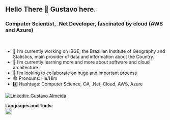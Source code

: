 ## Hello There 👋 Gustavo here.
### Computer Scientist, .Net Developer, fascinated by cloud (AWS and Azure)

</br>

<!-- About and contact-->
- 🔭 I’m currently working on IBGE, the Brazilian Institute of Geography and Statistics, main provider of data and information about the Country. 
- 🌱 I’m currently learning more and more about software and cloud architecture
- 👯 I’m looking to collaborate on huge and important process
- 😄 Pronouns: He/Him
- #️⃣ Hashtags: Computer Science, C#, .Net, Cloud, AWS, Azure

<!-- Follow icons shortcut -->
[![Linkedin: Gustavo Almeida](https://img.shields.io/badge/-ghalmeida-blue?style=flat-square&logo=Linkedin&logoColor=white&link=https://www.linkedin.com/in/ghalmeida)](https://www.linkedin.com/in/ghalmeida/)

**Languages and Tools:**  
<code><img height="20" src="[https://raw.githubusercontent.com/github/explore/80688e429a7d4ef2fca1e82350fe8e3517d3494d/topics/python/python.png](https://www.google.com/imgres?imgurl=https%3A%2F%2Fdotnet.microsoft.com%2Fstatic%2Fimages%2Fredesign%2Fsocial%2Fsquare.png&tbnid=Fd45S5hV0U5kjM&vet=12ahUKEwj7i6GShveEAxXNBrkGHTqsBbMQMygCegQIARA1..i&imgrefurl=https%3A%2F%2Fdotnet.microsoft.com%2Fpt-br%2F&docid=uCWuguopAgD_jM&w=238&h=238&itg=1&q=.net%20&ved=2ahUKEwj7i6GShveEAxXNBrkGHTqsBbMQMygCegQIARA1)"></code>

 


